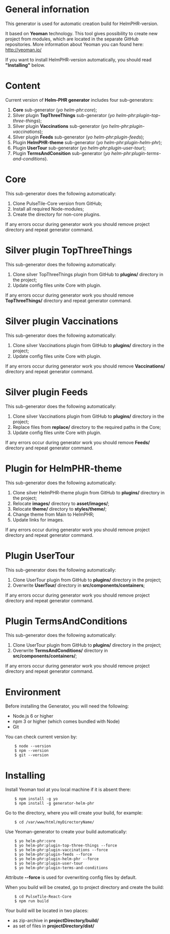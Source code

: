 # General infornation

This generator is used for automatic creation build for HelmPHR-version. 

It based on **Yeoman** technology. This tool gives possibility to create new project from modules, which are located in the separate GitHub repositories. More information about Yeoman you can found here: http://yeoman.io/

If you want to install HelmPHR-version automatically, you should read **"Installing"** below.

# Content

Current version of **Helm-PHR generator** includes four sub-generators:
1) **Core** sub-generator (_yo helm-phr:core_);
2) Silver plugin **TopThreeThings** sub-generator (_yo helm-phr:plugin-top-three-things_);
3) Silver plugin **Vaccinations** sub-generator (_yo helm-phr:plugin-vaccinations_);
4) Silver plugin **Feeds** sub-generator (_yo helm-phr:plugin-feeds_);
5) Plugin **HelmPHR-theme** sub-generator (_yo helm-phr:plugin-helm-phr_);
6) Plugin **UserTour** sub-generator (_yo helm-phr:plugin-user-tour_);
7) Plugin **TermsAndConsition** sub-generator (_yo helm-phr:plugin-terms-and-conditions_).

# Core

This sub-generator does the following automatically:
1) Clone PulseTile-Core version from GitHub;
2) Install all required Node-modules;
3) Create the directory for non-core plugins.
 
If any errors occur during generator work you should remove project directory and repeat generator command.

# Silver plugin TopThreeThings

This sub-generator does the following automatically:
1) Clone silver TopThreeThings plugin from GitHub to **plugins/** directory in the project;
2) Update config files unite Core with plugin.
 
If any errors occur during generator work you should remove **TopThreeThings/** directory and repeat generator command.

# Silver plugin Vaccinations

This sub-generator does the following automatically:
1) Clone silver Vaccinations plugin from GitHub to **plugins/** directory in the project;
2) Update config files unite Core with plugin.
 
If any errors occur during generator work you should remove **Vaccinations/** directory and repeat generator command.

# Silver plugin Feeds

This sub-generator does the following automatically:
1) Clone silver Vaccinations plugin from GitHub to **plugins/** directory in the project;
2) Replace files from **replace/** directory to the required paths in the Core;
3) Update config files unite Core with plugin.

If any errors occur during generator work you should remove **Feeds/** directory and repeat generator command.

# Plugin for HelmPHR-theme

This sub-generator does the following automatically:
1) Clone silver HelmPHR-theme plugin from GitHub to **plugins/** directory in the project;
2) Relocate **images/** directory to **asset/images/**;
3) Relocate **theme/** directory to **styles/theme/**;
4) Change theme from Main to HelmPHR;
5) Update links for images.
 
If any errors occur during generator work you should remove project directory and repeat generator command.

# Plugin UserTour

This sub-generator does the following automatically:
1) Clone UserTour plugin from GitHub to **plugins/** directory in the project;
2) Overwrite **UserTour/** directory in **src/components/containers**;

If any errors occur during generator work you should remove project directory and repeat generator command.

# Plugin TermsAndConditions

This sub-generator does the following automatically:
1) Clone UserTour plugin from GitHub to **plugins/** directory in the project;
2) Overwrite **TermsAndConditions/** directory in **src/components/containers/**;

If any errors occur during generator work you should remove project directory and repeat generator command.

# Environment

Before installing the Generator, you will need the following:
- Node.js 6 or higher
- npm 3 or higher (which comes bundled with Node)
- Git

You can check current version by:
```
    $ node --version
    $ npm --version
    $ git --version
```

# Installing

Install Yeoman tool at you local machine if it is absent there:
```
    $ npm install -g yo
    $ npm install -g generator-helm-phr
```

Go to the directory, where you will create your build, for example:
```
    $ cd /var/www/html/myDirectoryName/
```

Use Yeoman-generator to create your build automatically:
```
    $ yo helm-phr:core
    $ yo helm-phr:plugin-top-three-things --force
    $ yo helm-phr:plugin-vaccinations --force
    $ yo helm-phr:plugin-feeds --force
    $ yo helm-phr:plugin-helm-phr --force
    $ yo helm-phr:plugin-user-tour
    $ yo helm-phr:plugin-terms-and-conditions
```

Attribute **--force** is used for overwriting config files by default.

When you build will be created, go to project directory and create the build:
```
    $ cd PulseTile-React-Core
    $ npm run build
```

Your build will be located in two places:
- as zip-archive in **projectDirectory/build/**
- as set of files in **projectDirectory/dist/**